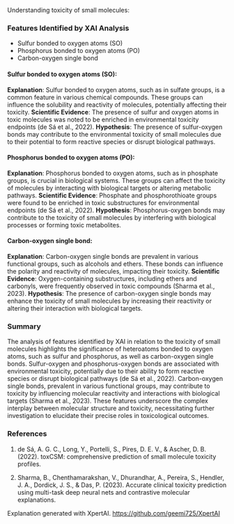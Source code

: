 Understanding toxicity of small molecules:
### Features Identified by XAI Analysis

- Sulfur bonded to oxygen atoms (SO)
- Phosphorus bonded to oxygen atoms (PO)
- Carbon-oxygen single bond

#### Sulfur bonded to oxygen atoms (SO):
**Explanation**: Sulfur bonded to oxygen atoms, such as in sulfate groups, is a common feature in various chemical compounds. These groups can influence the solubility and reactivity of molecules, potentially affecting their toxicity.
**Scientific Evidence**: The presence of sulfur and oxygen atoms in toxic molecules was noted to be enriched in environmental toxicity endpoints (de Sá et al., 2022).
**Hypothesis**: The presence of sulfur-oxygen bonds may contribute to the environmental toxicity of small molecules due to their potential to form reactive species or disrupt biological pathways.

#### Phosphorus bonded to oxygen atoms (PO):
**Explanation**: Phosphorus bonded to oxygen atoms, such as in phosphate groups, is crucial in biological systems. These groups can affect the toxicity of molecules by interacting with biological targets or altering metabolic pathways.
**Scientific Evidence**: Phosphate and phosphorothioate groups were found to be enriched in toxic substructures for environmental endpoints (de Sá et al., 2022).
**Hypothesis**: Phosphorus-oxygen bonds may contribute to the toxicity of small molecules by interfering with biological processes or forming toxic metabolites.

#### Carbon-oxygen single bond:
**Explanation**: Carbon-oxygen single bonds are prevalent in various functional groups, such as alcohols and ethers. These bonds can influence the polarity and reactivity of molecules, impacting their toxicity.
**Scientific Evidence**: Oxygen-containing substructures, including ethers and carbonyls, were frequently observed in toxic compounds (Sharma et al., 2023).
**Hypothesis**: The presence of carbon-oxygen single bonds may enhance the toxicity of small molecules by increasing their reactivity or altering their interaction with biological targets.

### Summary
The analysis of features identified by XAI in relation to the toxicity of small molecules highlights the significance of heteroatoms bonded to oxygen atoms, such as sulfur and phosphorus, as well as carbon-oxygen single bonds. Sulfur-oxygen and phosphorus-oxygen bonds are associated with environmental toxicity, potentially due to their ability to form reactive species or disrupt biological pathways (de Sá et al., 2022). Carbon-oxygen single bonds, prevalent in various functional groups, may contribute to toxicity by influencing molecular reactivity and interactions with biological targets (Sharma et al., 2023). These features underscore the complex interplay between molecular structure and toxicity, necessitating further investigation to elucidate their precise roles in toxicological outcomes.

### References

1. de Sá, A. G. C., Long, Y., Portelli, S., Pires, D. E. V., & Ascher, D. B. (2022). toxCSM: comprehensive prediction of small molecule toxicity profiles.

2. Sharma, B., Chenthamarakshan, V., Dhurandhar, A., Pereira, S., Hendler, J. A., Dordick, J. S., & Das, P. (2023). Accurate clinical toxicity prediction using multi-task deep neural nets and contrastive molecular explanations.

Explanation generated with XpertAI. https://github.com/geemi725/XpertAI